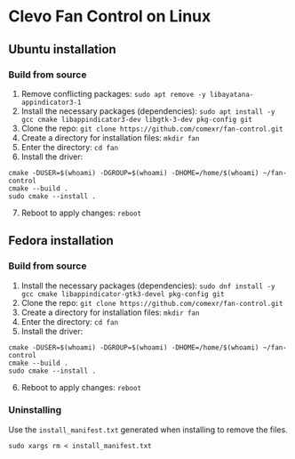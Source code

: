 # Clevo Fan Control on Linux

## Ubuntu installation

### Build from source
1. Remove conflicting packages: `sudo apt remove -y libayatana-appindicator3-1`
2. Install the necessary packages (dependencies): `sudo apt install -y gcc cmake libappindicator3-dev libgtk-3-dev pkg-config git`
3. Clone the repo: `git clone https://github.com/comexr/fan-control.git`
4. Create a directory for installation files: `mkdir fan`
5. Enter the directory: `cd fan`
6. Install the driver: 
```shell
cmake -DUSER=$(whoami) -DGROUP=$(whoami) -DHOME=/home/$(whoami) ~/fan-control
cmake --build .
sudo cmake --install .
```
7. Reboot to apply changes: `reboot`

## Fedora installation
### Build from source
1. Install the necessary packages (dependencies): `sudo dnf install -y gcc cmake libappindicator-gtk3-devel pkg-config git`
2. Clone the repo: `git clone https://github.com/comexr/fan-control.git`
3. Create a directory for installation files: `mkdir fan`
4. Enter the directory: `cd fan`
5. Install the driver: 
```shell
cmake -DUSER=$(whoami) -DGROUP=$(whoami) -DHOME=/home/$(whoami) ~/fan-control
cmake --build .
sudo cmake --install .
```
6. Reboot to apply changes: `reboot`

### Uninstalling

Use the `install_manifest.txt` generated when installing to remove the
files.

```shell
sudo xargs rm < install_manifest.txt
```
